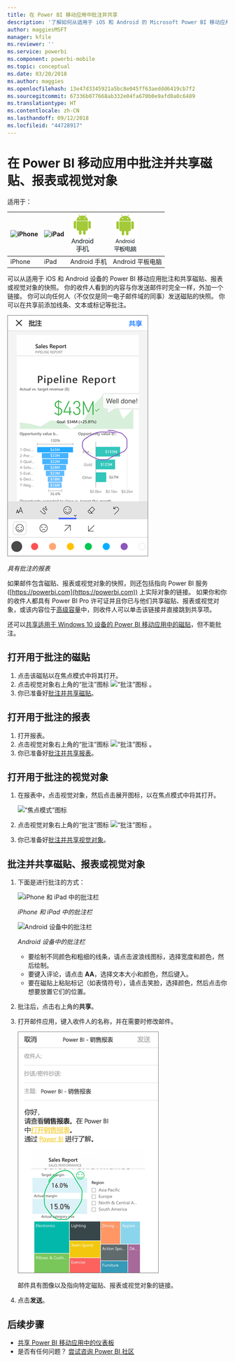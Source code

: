 ```yaml
---
title: 在 Power BI 移动应用中批注并共享
description: '了解如何从适用于 iOS 和 Android 的 Microsoft Power BI 移动应用批注和共享磁贴、报表和视觉对象。 '
author: maggiesMSFT
manager: kfile
ms.reviewer: ''
ms.service: powerbi
ms.component: powerbi-mobile
ms.topic: conceptual
ms.date: 03/20/2018
ms.author: maggies
ms.openlocfilehash: 13e47d3345921a5bc8e045ff63aeddd6419cb7f2
ms.sourcegitcommit: 67336b077668ab332e04fa670b0e9afd0a0c6489
ms.translationtype: HT
ms.contentlocale: zh-CN
ms.lasthandoff: 09/12/2018
ms.locfileid: "44728917"
---
```

# <a name="annotate-and-share-a-tile-report-or-visual-in-power-bi-mobile-apps"></a>在 Power BI 移动应用中批注并共享磁贴、报表或视觉对象
适用于：

| ![iPhone](./media/mobile-annotate-and-share-a-tile-from-the-mobile-apps/iphone-logo-50-px.png) | ![iPad](./media/mobile-annotate-and-share-a-tile-from-the-mobile-apps/ipad-logo-50-px.png) | ![Android 手机](./media/mobile-annotate-and-share-a-tile-from-the-mobile-apps/android-phone-logo-50-px.png) | ![Android 平板电脑](./media/mobile-annotate-and-share-a-tile-from-the-mobile-apps/android-tablet-logo-50-px.png) |
|:--- |:--- |:--- |:--- |
| iPhone |iPad |Android 手机 |Android 平板电脑 |

可以从适用于 iOS 和 Android 设备的 Power BI 移动应用批注和共享磁贴、报表或视觉对象的快照。 你的收件人看到的内容与你发送邮件时完全一样，外加一个链接。 你可以向任何人（不仅仅是同一电子邮件域的同事）发送磁贴的快照。 你可以在共享前添加线条、文本或标记等批注。

![包含批注的报表](./media/mobile-annotate-and-share-a-tile-from-the-mobile-apps/power-bi-iphone-annotate.png)

*具有批注的报表*

如果邮件包含磁贴、报表或视觉对象的快照，则还包括指向 Power BI 服务 ([https://powerbi.com](https://powerbi.com)) 上实际对象的链接。 如果你和你的收件人都具有 Power BI Pro 许可证并且你已与他们共享磁贴、报表或视觉对象，或该内容位于[高级容量](../../service-premium.md)中，则收件人可以单击该链接并直接跳到共享项。 

还可以[共享适用于 Windows 10 设备的 Power BI 移动应用中的磁贴](mobile-windows-10-phone-app-get-started.md)，但不能批注。

## <a name="open-a-tile-for-annotating"></a>打开用于批注的磁贴
1. 点击该磁贴以在焦点模式中将其打开。
2. 点击视觉对象右上角的“批注”图标 ![“批注”图标](./././media/mobile-annotate-and-share-a-tile-from-the-mobile-apps/power-bi-ios-annotate-icon.png) 。
3. 你已准备好[批注并共享磁贴](mobile-annotate-and-share-a-tile-from-the-mobile-apps.md#annotate-and-share-the-tile-report-or-visual)。

## <a name="open-a-report-for-annotating"></a>打开用于批注的报表
1. 打开报表。 
2. 点击视觉对象右上角的“批注”图标 ![“批注”图标](./././media/mobile-annotate-and-share-a-tile-from-the-mobile-apps/power-bi-ios-annotate-icon.png) 。
3. 你已准备好[批注并共享报表](mobile-annotate-and-share-a-tile-from-the-mobile-apps.md#annotate-and-share-the-tile-report-or-visual)。

## <a name="open-a-visual-for-annotating"></a>打开用于批注的视觉对象
1. 在报表中，点击视觉对象，然后点击展开图标，以在焦点模式中将其打开。 
   
    ![“焦点模式”图标](./media/mobile-annotate-and-share-a-tile-from-the-mobile-apps/power-bi-ios-visual-focus-mode.png)
2. 点击视觉对象右上角的“批注”图标 ![“批注”图标](./././media/mobile-annotate-and-share-a-tile-from-the-mobile-apps/power-bi-ios-annotate-icon.png) 。
3. 你已准备好[批注并共享视觉对象](mobile-annotate-and-share-a-tile-from-the-mobile-apps.md#annotate-and-share-the-tile-report-or-visual)。

## <a name="annotate-and-share-the-tile-report-or-visual"></a>批注并共享磁贴、报表或视觉对象
1. 下面是进行批注的方式：  
   
   ![iPhone 和 iPad 中的批注栏](./media/mobile-annotate-and-share-a-tile-from-the-mobile-apps/power-bi-ios-annotation-menu.png)
   
   *iPhone 和 iPad 中的批注栏*
   
   ![Android 设备中的批注栏](./media/mobile-annotate-and-share-a-tile-from-the-mobile-apps/power-bi-android-annotate-bar.png)
   
   *Android 设备中的批注栏*
   
   * 要绘制不同颜色和粗细的线条，请点击波浪线图标，选择宽度和颜色，然后绘制。  
   * 要键入评论，请点击 **AA**，选择文本大小和颜色，然后键入。  
   * 要在磁贴上粘贴标记（如表情符号），请点击笑脸，选择颜色，然后点击你想要放置它们的位置。   
2. 批注后，点击右上角的**共享**。
3. 打开邮件应用，键入收件人的名称，并在需要时修改邮件。  
   
   ![电子邮件中的批注报表](./media/mobile-annotate-and-share-a-tile-from-the-mobile-apps/power-bi-iphone-annotate-send.png)
   
   邮件具有图像以及指向特定磁贴、报表或视觉对象的链接。 
4. 点击**发送**。

## <a name="next-steps"></a>后续步骤
* [共享 Power BI 移动应用中的仪表板](mobile-share-dashboard-from-the-mobile-apps.md)
* 是否有任何问题？ [尝试咨询 Power BI 社区](http://community.powerbi.com/)

